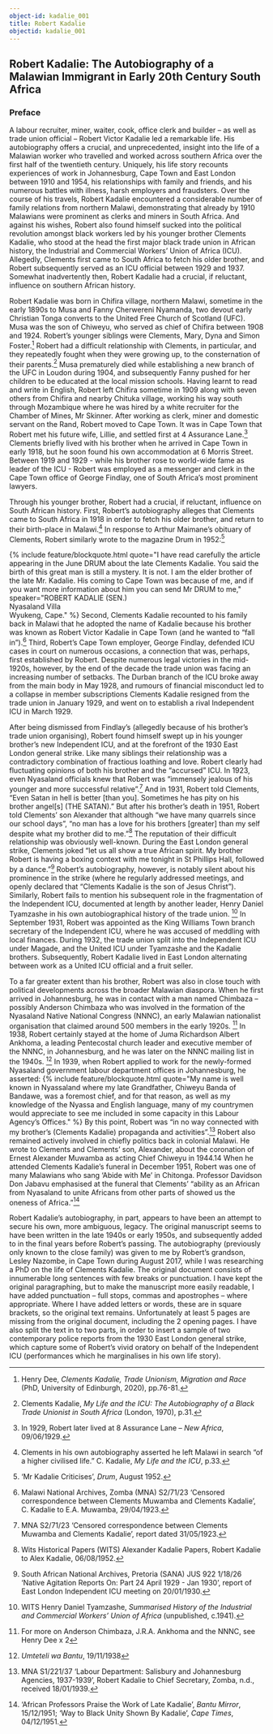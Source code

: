 ```yaml
---
object-id: kadalie_001
title: Robert Kadalie
objectid: kadalie_001
---
```


## Robert Kadalie: The Autobiography of a Malawian Immigrant in Early 20th Century South Africa

### Preface

A labour recruiter, miner, waiter, cook, office clerk and builder – as well as trade union official – Robert Victor Kadalie led a remarkable life. His autobiography offers a crucial, and
unprecedented, insight into the life of a Malawian worker who travelled and worked across
southern Africa over the first half of the twentieth century. Uniquely, his life story recounts experiences of work in Johannesburg, Cape Town and East London between 1910 and 1954,
his relationships with family and friends, and his numerous battles with illness, harsh
employers and fraudsters. Over the course of his travels, Robert Kadalie encountered a
considerable number of family relations from northern Malawi, demonstrating that already by
1910 Malawians were prominent as clerks and miners in South Africa. And against his wishes,
Robert also found himself sucked into the political revolution amongst black workers led by
his younger brother Clements Kadalie, who stood at the head the first major black trade union
in African history, the Industrial and Commercial Workers’ Union of Africa (ICU). Allegedly,
Clements first came to South Africa to fetch his older brother, and Robert subsequently served
as an ICU official between 1929 and 1937. Somewhat inadvertently then, Robert Kadalie had
a crucial, if reluctant, influence on southern African history.

Robert Kadalie was born in Chifira village, northern Malawi, sometime in the early 1890s to
Musa and Fanny Cherwereni Nyamanda, two devout early Christian Tonga converts to the
United Free Church of Scotland (UFC). Musa was the son of Chiweyu, who served as chief of
Chifira between 1908 and 1924. Robert’s younger siblings were Clements, Mary, Dyna and
Simon Foster.[^1] Robert had a difficult relationship with Clements, in particular, and they repeatedly fought when they were growing up, to the consternation of their parents.[^2] Musa
prematurely died while establishing a new branch of the UFC in Loudon during 1904, and subsequently Fanny pushed for her children to be educated at the local mission schools. Having
learnt to read and write in English, Robert left Chifira sometime in 1909 along with seven
others from Chifira and nearby Chituka village, working his way south through Mozambique
where he was hired by a white recruiter for the Chamber of Mines, Mr Skinner. After working
as clerk, miner and domestic servant on the Rand, Robert moved to Cape Town. It was in Cape
Town that Robert met his future wife, Lillie, and settled first at 4 Assurance Lane.[^3] Clements
briefly lived with his brother when he arrived in Cape Town in early 1918, but he soon found
his own accommodation at 6 Morris Street. Between 1919 and 1929 - while his brother rose to
world-wide fame as leader of the ICU - Robert was employed as a messenger and clerk in the
Cape Town office of George Findlay, one of South Africa’s most prominent lawyers.

Through his younger brother, Robert had a crucial, if reluctant, influence on South African history. First, Robert’s autobiography alleges that Clements came to South Africa in 1918 in order to fetch his older brother, and return to their birth-place in Malawi.[^4] In response to Arthur Maimane’s obituary of Clements, Robert similarly wrote to the magazine Drum in 1952:[^5]

{% include feature/blockquote.html quote="I have read carefully the article appearing in the June DRUM about the late Clements Kadalie. You said the birth of this great man is still a mystery. It is not. I am the elder brother of the late Mr. Kadalie. His coming to Cape Town was because of me, and if you want more information about him you can send Mr DRUM to me," speaker="ROBERT KADALIE (SEN.)<br />Nyasaland Villa<br />
Wyukeng, Cape." %} 
Second, Clements Kadalie recounted to his family back in Malawi that he adopted the name of Kadalie because his brother was known as Robert Victor Kadalie in Cape Town (and he wanted to “fall in”).[^6] Third, Robert’s Cape Town employer, George Findlay, defended ICU cases in court on numerous occasions, a connection that was, perhaps, first established by Robert. Despite numerous legal victories in the mid-1920s, however, by the end of the decade the trade union was facing an increasing number of setbacks. The Durban branch of the ICU broke away from the main body in May 1928, and rumours of financial misconduct led to a collapse in member subscriptions Clements Kadalie resigned from the trade union in January 1929, and went on to establish a rival Independent ICU in March 1929.

After being dismissed from Findlay’s (allegedly because of his brother’s trade union organising), Robert found himself swept up in his younger brother’s new Independent ICU, and at the forefront of the 1930 East London general strike. Like many siblings their relationship was a contradictory combination of fractious loathing and love. Robert clearly had fluctuating opinions of both his brother and the “accursed” ICU. In 1923, even Nyasaland officials knew that Robert was “immensely jealous of his younger and more successful relative”.[^7] And in 1931, Robert told Clements, “Even Satan in hell is better [than you]. Sometimes he has pity on his brother angel[s] (THE SATAN).” But after his brother’s death in 1951, Robert told Clements’ son Alexander that although “we have many quarrels since our school days”, “no man has a love for his brothers [greater] than my self despite what my brother did to me.”[^8] The reputation of their difficult relationship was obviously well-known. During the East London general strike, Clements joked “let us all show a true African spirit. My brother Robert is having a boxing context with me tonight in St Phillips Hall, followed by a dance.”[^9] Robert’s autobiography, however, is notably silent about his prominence in the strike (where he regularly addressed meetings, and openly declared that “Clements Kadalie is the son of Jesus Christ”). Similarly, Robert fails to mention his subsequent role in the fragmentation of the Independent ICU, documented at length by another leader, Henry Daniel Tyamzashe in his own autobiographical history of the trade union. [^10] In September 1931, Robert was appointed as the King Williams Town branch secretary of the Independent ICU, where he was accused of meddling with local finances. During 1932, the trade union split into the Independent ICU under Magade, and the United ICU under Tyamzashe and the Kadalie brothers. Subsequently, Robert Kadalie lived in East London alternating between work as a
United ICU official and a fruit seller.

To a far greater extent than his brother, Robert was also in close touch with political
developments across the broader Malawian diaspora. When he first arrived in Johannesburg, he was in contact with a man named Chimbaza – possibly Anderson Chimbaza who was involved in the formation of the Nyasaland Native National Congress (NNNC), an early Malawian nationalist organisation that claimed around 500 members in the early 1920s. [^11] In 1938, Robert certainly stayed at the home of Juma Richardson Albert Ankhoma, a leading Pentecostal church leader and executive member of the NNNC, in Johannesburg, and he was later on the NNNC mailing list in the 1940s. [^12] In 1939, when Robert applied to work for the
newly-formed Nyasaland government labour department offices in Johannesburg, he asserted:
{% include feature/blockquote.html quote="My name is well known in Nyassaland where my late Grandfather, Chiweyu Banda of Bandawe, was a foremost chief, and for that reason, as well as my knowledge of the Nyassa and English language, many of my countrymen would appreciate to see me included in some capacity in this Labour Agency’s Offices." %}
By this point, Robert was “in no way connected with my brother’s (Clements Kadalie)
propaganda and activities”.[^13] Robert also remained actively involved in chiefly politics back in colonial Malawi. He wrote to Clements and Clements’ son, Alexander, about the coronation of Ernest Alexander Muwamba as acting Chief Chiweyu in 1944.14 When he attended Clements Kadalie’s funeral in December 1951, Robert was one of many Malawians who sang ‘Abide with Me’ in Chitonga. Professor Davidson Don Jabavu emphasised at the funeral that Clements’ “ability as an African from Nyasaland to unite Africans from other parts of showed us the oneness of Africa.”[^15]

Robert Kadalie’s autobiography, in part, appears to have been an attempt to secure his own, more ambiguous, legacy. The original manuscript seems to have been written in the late 1940s or early 1950s, and subsequently added to in the final years before Robert’s passing. The autobiography (previously only known to the close family) was given to me by Robert’s grandson, Lesley Nazombe, in Cape Town during August 2017, while I was researching a PhD on the life of Clements Kadalie. The original document consists of innumerable long sentences with few breaks or punctuation. I have kept the original paragraphing, but to make the manuscript more easily readable, I have added punctuation – full stops, commas and apostrophes – where appropriate. Where I have added letters or words, these are in square brackets, so the original text remains. Unfortunately at least 5 pages are missing from the original document, including the 2 opening pages. I have also split the text in to two parts, in order to insert a sample of two contemporary police reports from the 1930 East London general strike, which capture some of Robert’s vivid oratory on behalf of the Independent ICU (performances which he marginalises in his own life story).

[^1]: Henry Dee, *Clements Kadalie, Trade Unionism, Migration and Race* (PhD, University of Edinburgh, 2020), pp.76-81.
[^2]: Clements Kadalie, *My Life and the ICU: The Autobiography of a Black Trade Unionist in South Africa* (London, 1970), p.31.
[^3]: In 1929, Robert later lived at 8 Assurance Lane – *New Africa*, 09/06/1929.
[^4]: Clements in his own autobiography asserted he left Malawi in search “of a higher civilised life.” C. Kadalie, *My Life and the ICU*, p.33.
[^5]: ‘Mr Kadalie Criticises’, *Drum*, August 1952.
[^6]: Malawi National Archives, Zomba (MNA) S2/71/23 ‘Censored correspondence between Clements Muwamba and Clements Kadalie’, C. Kadalie to E.A. Muwamba, 29/04/1923.
[^7]: MNA S2/71/23 ‘Censored correspondence between Clements Muwamba and Clements Kadalie’, report dated 31/05/1923.
[^8]: Wits Historical Papers (WITS) Alexander Kadalie Papers, Robert Kadalie to Alex Kadalie, 06/08/1952.
[^9]: South African National Archives, Pretoria (SANA) JUS 922 1/18/26 ‘Native Agitation Reports On: Part 24 April 1929 - Jan 1930’, report of East London Independent ICU meeting on 20/01/1930.
[^10]: WITS Henry Daniel Tyamzashe, *Summarised History of the Industrial and Commercial Workers’ Union of Africa* (unpublished, c.1941).
[^11]: For more on Anderson Chimbaza, J.R.A. Ankhoma and the NNNC, see Henry Dee x 2
[^12]: *Umteteli wa Bantu*, 19/11/1938
[^13]: MNA S1/221/37 ‘Labour Department: Salisbury and Johannesburg Agencies, 1937-1939’, Robert Kadalie to Chief Secretary, Zomba, n.d., received 18/01/1939.
[^14]: WITS Alexander Kadalie Papers, Clements Kadalie to Alexander Kadalie, 18/10/1944; Ernest Muwamba (acting Chief Chiweyu) to Alexander Kadalie, 20/12/1944.
[^15]: ‘African Professors Praise the Work of Late Kadalie’, *Bantu Mirror*, 15/12/1951; ‘Way to Black Unity Shown By Kadalie’, *Cape Times*, 04/12/1951.
